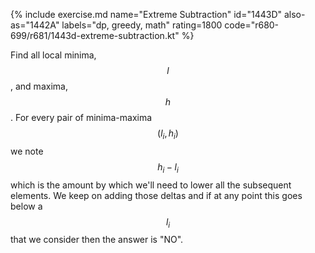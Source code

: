 {% include exercise.md name="Extreme Subtraction" id="1443D" also-as="1442A" labels="dp, greedy, math" rating=1800 code="r680-699/r681/1443d-extreme-subtraction.kt" %}

Find all local minima, $$l$$, and maxima, $$h$$. For every pair of minima-maxima $$(l_i, h_i)$$ we note $$h_i - l_i$$ which is the amount by which we'll need to lower all the subsequent elements.  We keep on adding those deltas and if at any point this goes below a $$l_i$$ that we consider then the answer is "NO".
